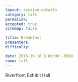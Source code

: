```yaml
---
layout: session-details
category: talk
permalink:
accepted: true
sitemap: false

title: Breakfast
presenters:
difficulty:

date: 2018-10-16 9:00:00 -0500
room: full
---
```

Riverfront Exhibit Hall
